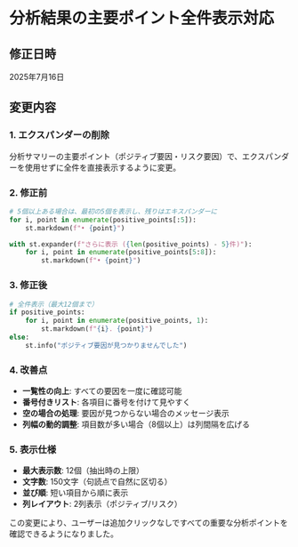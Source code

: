 # 分析結果の主要ポイント全件表示対応

## 修正日時
2025年7月16日

## 変更内容

### 1. エクスパンダーの削除
分析サマリーの主要ポイント（ポジティブ要因・リスク要因）で、エクスパンダーを使用せずに全件を直接表示するように変更。

### 2. 修正前
```python
# 5個以上ある場合は、最初の5個を表示し、残りはエキスパンダーに
for i, point in enumerate(positive_points[:5]):
    st.markdown(f"• {point}")

with st.expander(f"さらに表示 ({len(positive_points) - 5}件)"):
    for i, point in enumerate(positive_points[5:8]):
        st.markdown(f"• {point}")
```

### 3. 修正後
```python
# 全件表示（最大12個まで）
if positive_points:
    for i, point in enumerate(positive_points, 1):
        st.markdown(f"{i}. {point}")
else:
    st.info("ポジティブ要因が見つかりませんでした")
```

### 4. 改善点
- **一覧性の向上**: すべての要因を一度に確認可能
- **番号付きリスト**: 各項目に番号を付けて見やすく
- **空の場合の処理**: 要因が見つからない場合のメッセージ表示
- **列幅の動的調整**: 項目数が多い場合（8個以上）は列間隔を広げる

### 5. 表示仕様
- **最大表示数**: 12個（抽出時の上限）
- **文字数**: 150文字（句読点で自然に区切る）
- **並び順**: 短い項目から順に表示
- **列レイアウト**: 2列表示（ポジティブ/リスク）

この変更により、ユーザーは追加クリックなしですべての重要な分析ポイントを確認できるようになりました。
